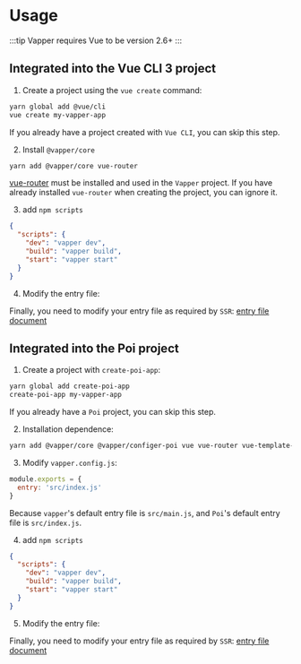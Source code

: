 # Usage

:::tip
Vapper requires Vue to be version 2.6+
:::

## Integrated into the Vue CLI 3 project

1. Create a project using the `vue create` command:

```sh
yarn global add @vue/cli
vue create my-vapper-app
```

If you already have a project created with `Vue CLI`, you can skip this step.

2. Install `@vapper/core`

```sh
yarn add @vapper/core vue-router
```

[vue-router](https://router.vuejs.org/) must be installed and used in the `Vapper` project. If you have already installed `vue-router` when creating the project, you can ignore it.

3. add `npm scripts`

```json
{
  "scripts": {
    "dev": "vapper dev",
    "build": "vapper build",
    "start": "vapper start"
  }
}
```

4. Modify the entry file:

Finally, you need to modify your entry file as required by `SSR`: [entry file document](/entry.md)

## Integrated into the Poi project

1. Create a project with `create-poi-app`:

```sh
yarn global add create-poi-app
create-poi-app my-vapper-app
```

If you already have a `Poi` project, you can skip this step.

2. Installation dependence:

```sh
yarn add @vapper/core @vapper/configer-poi vue vue-router vue-template-compiler -D
```

3. Modify `vapper.config.js`:

```js
module.exports = {
  entry: 'src/index.js'
}
```

Because `vapper`'s default entry file is `src/main.js`, and `Poi`'s default entry file is `src/index.js`.

4. add `npm scripts`

```json
{
  "scripts": {
    "dev": "vapper dev",
    "build": "vapper build",
    "start": "vapper start"
  }
}
```

5. Modify the entry file:

Finally, you need to modify your entry file as required by `SSR`: [entry file document](/entry.md)
